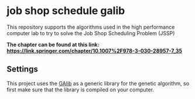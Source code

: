# job shop schedule galib
This repository supports the algorithms used in the high performance computer lab to try to solve the Job Shop Scheduling Problem (JSSP)

**The chapter can be found at this link: https://link.springer.com/chapter/10.1007%2F978-3-030-28957-7_35**

## Settings
This project uses the [GAlib](http://lancet.mit.edu/ga/) as a generic library for the genetic algorithm, so first make sure that the library is compiled on your computer.
